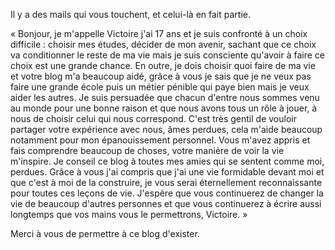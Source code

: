 <!-- 
.. title: Merci
.. slug: merci
.. date: 2014-11-03 23:06:23.730830+01:00
.. tags: Développement personnel
.. category: 
.. link: 
.. description: 
.. type: text
-->

Il y a des mails qui vous touchent, et celui-là en fait partie.
<!-- TEASER_END -->
« Bonjour, 
je m'appelle Victoire j'ai 17 ans et je suis confronté à un choix difficile : choisir mes études, décider de mon avenir, sachant que ce choix va conditionner le reste de ma vie mais je suis consciente qu'avoir à faire ce choix est une grande chance. En outre, je dois choisir quoi faire de ma vie et votre blog m'a beaucoup aidé, grâce à vous je sais que je ne veux pas faire une grande école puis un métier pénible qui paye bien mais je veux aider les autres. Je suis persuadée que chacun d'entre nous sommes venu au monde pour une bonne raison et que nous avons tous un rôle à jouer, à nous de choisir celui qui nous correspond. C'est très gentil de vouloir partager votre expérience avec nous, âmes perdues, cela m'aide beaucoup notamment pour mon épanouissement personnel. Vous m'avez appris  et fais comprendre beaucoup de choses, votre manière de voir la vie m'inspire. Je conseil ce blog à toutes mes amies qui se sentent comme moi, perdues. Grâce à vous j'ai compris que j'ai une vie formidable devant moi et que c'est à moi de la construire, je vous serai éternellement reconnaissante pour toutes ces leçons de vie. 
J'espère que vous continuerez de changer la vie de beaucoup d'autres personnes et que vous continuerez à écrire aussi longtemps que vos mains vous le permettrons, 
Victoire. »

Merci à vous de permettre à ce blog d'exister.
